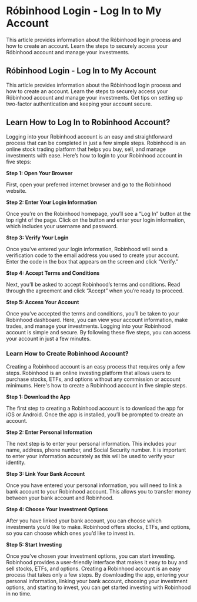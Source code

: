 <h1>Róbinhood Login - Log In to My Account</h1>

This article provides information about the Róbinhood login process and how to create an account. Learn the steps to securely access your Róbinhood account and manage your investments.

<h2>Róbinhood Login - Log In to My Account</h2>
This article provides information about the Róbinhood login process and how to create an account. Learn the steps to securely access your Róbinhood account and manage your investments. Get tips on setting up two-factor authentication and keeping your account secure.

<h2>Learn How to Log In to Robinhood Account?</h2>

Logging into your Robinhood account is an easy and straightforward process that can be completed in just a few simple steps. Robinhood is an online stock trading platform that helps you buy, sell, and manage investments with ease. Here’s how to login to your Robinhood account in five steps:

**Step 1: Open Your Browser**

First, open your preferred internet browser and go to the Robinhood website.

**Step 2: Enter Your Login Information**

Once you’re on the Robinhood homepage, you’ll see a “Log In” button at the top right of the page. Click on the button and enter your login information, which includes your username and password.

**Step 3: Verify Your Login**

Once you’ve entered your login information, Robinhood will send a verification code to the email address you used to create your account. Enter the code in the box that appears on the screen and click “Verify.”

**Step 4: Accept Terms and Conditions**

Next, you’ll be asked to accept Robinhood’s terms and conditions. Read through the agreement and click “Accept” when you’re ready to proceed.

**Step 5: Access Your Account**

Once you’ve accepted the terms and conditions, you’ll be taken to your Robinhood dashboard. Here, you can view your account information, make trades, and manage your investments.
Logging into your Robinhood account is simple and secure. By following these five steps, you can access your account in just a few minutes.

<h3>Learn How to Create Robinhood Account?</h3>

Creating a Robinhood account is an easy process that requires only a few steps. Robinhood is an online investing platform that allows users to purchase stocks, ETFs, and options without any commission or account minimums. Here's how to create a Robinhood account in five simple steps.

**Step 1: Download the App**

The first step to creating a Robinhood account is to download the app for iOS or Android. Once the app is installed, you’ll be prompted to create an account.

**Step 2: Enter Personal Information**

The next step is to enter your personal information. This includes your name, address, phone number, and Social Security number. It is important to enter your information accurately as this will be used to verify your identity.

**Step 3: Link Your Bank Account**

Once you have entered your personal information, you will need to link a bank account to your Robinhood account. This allows you to transfer money between your bank account and Robinhood.

**Step 4: Choose Your Investment Options**

After you have linked your bank account, you can choose which investments you’d like to make. Robinhood offers stocks, ETFs, and options, so you can choose which ones you’d like to invest in.

**Step 5: Start Investing**

Once you’ve chosen your investment options, you can start investing. Robinhood provides a user-friendly interface that makes it easy to buy and sell stocks, ETFs, and options.
Creating a Robinhood account is an easy process that takes only a few steps. By downloading the app, entering your personal information, linking your bank account, choosing your investment options, and starting to invest, you can get started investing with Robinhood in no time.
